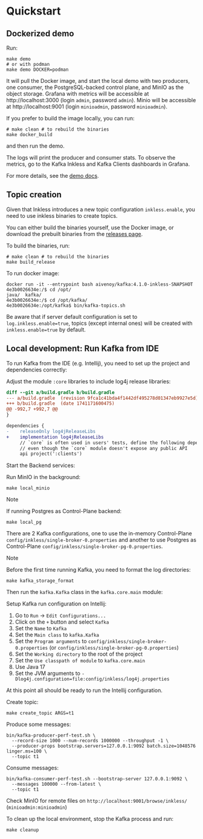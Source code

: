 # Quickstart

## Dockerized demo

Run:

```shell
make demo
# or with podman
make demo DOCKER=podman
```

It will pull the Docker image, and start the local demo with two producers, one consumer, the PostgreSQL-backed control plane, and MinIO as the object storage. 
Grafana with metrics will be accessible at http://localhost:3000 (login `admin`, password `admin`). 
Minio will be accessible at http://localhost:9001 (login `minioadmin`, password `minioadmin`). 

If you prefer to build the image locally, you can run:

```shell
# make clean # to rebuild the binaries
make docker_build
```

and then run the demo.

The logs will print the producer and consumer stats.
To observe the metrics, go to the Kafka Inkless and Kafka Clients dashboards in Grafana.

For more details, see the [demo docs](./../../docker/examples/docker-compose-files/inkless/README.md).


## Topic creation

Given that Inkless introduces a new topic configuration `inkless.enable`, you need to use inkless binaries to create topics.

You can either build the binaries yourself, use the Docker image, or download the prebuilt binaries from the [releases page](https://github.com/aiven/inkless/releases).

To build the binaries, run:

```shell
# make clean # to rebuild the binaries
make build_release
```

To run docker image:

```shell
docker run -it --entrypoint bash aivenoy/kafka:4.1.0-inkless-SNAPSHOT
4e3b0026634e:/$ cd /opt/
java/  kafka/
4e3b0026634e:/$ cd /opt/kafka/
4e3b0026634e:/opt/kafka$ bin/kafka-topics.sh
```

Be aware that if server default configuration is set to `log.inkless.enable=true`, topics (except internal ones) will be created with `inkless.enable=true` by default.

## Local development: Run Kafka from IDE

To run Kafka from the IDE (e.g. Intellij), you need to set up the project and dependencies correctly:

Adjust the module `:core` libraries to include log4j release libraries:

```diff
diff --git a/build.gradle b/build.gradle
--- a/build.gradle	(revision 9fca1c41bda4f1442df495278d01347eb9927e5d)
+++ b/build.gradle	(date 1741171600475)
@@ -992,7 +992,7 @@
}

dependencies {
-    releaseOnly log4jReleaseLibs
+    implementation log4jReleaseLibs
     // `core` is often used in users' tests, define the following dependencies as `api` for backwards compatibility
     // even though the `core` module doesn't expose any public API
     api project(':clients')
```

Start the Backend services:

Run MinIO in the background:

```shell
make local_minio
```

> [!NOTE]
> If running Postgres as Control-Plane backend:
> ```shell
> make local_pg
> ```

There are 2 Kafka configurations, one to use the in-memory Control-Plane `config/inkless/single-broker-0.properties` and another to use Postgres as Control-Plane `config/inkless/single-broker-pg-0.properties`.

> [!NOTE]
> Before the first time running Kafka, you need to format the log directories:
> 
> ```shell
> make kafka_storage_format
> ```

Then run the `kafka.Kafka` class in the `kafka.core.main` module:

Setup Kafka run configuration on Intellij:

1. Go to `Run` -> `Edit Configurations...`
2. Click on the `+` button and select `Kafka`
3. Set the `Name` to `Kafka`
4. Set the `Main class` to `kafka.Kafka`
5. Set the `Program arguments` to `config/inkless/single-broker-0.properties` (or `config/inkless/single-broker-pg-0.properties`)
6. Set the `Working directory` to the root of the project
7. Set the `Use classpath of module` to `kafka.core.main`
8. Use Java 17
9. Set the JVM arguments to `-Dlog4j.configuration=file:config/inkless/log4j.properties`

At this point all should be ready to run the Intellij configuration.

Create topic:

```shell
make create_topic ARGS=t1
```

Produce some messages:

```shell
bin/kafka-producer-perf-test.sh \
  --record-size 1000 --num-records 1000000 --throughput -1 \
  --producer-props bootstrap.servers=127.0.0.1:9092 batch.size=1048576 linger.ms=100 \
  --topic t1
```

Consume messages:

```shell
bin/kafka-consumer-perf-test.sh --bootstrap-server 127.0.0.1:9092 \
  --messages 100000 --from-latest \
  --topic t1
```

Check MinIO for remote files on `http://localhost:9001/browse/inkless/` (`minioadmin:minioadmin`)

To clean up the local environment, stop the Kafka process and run:

```shell
make cleanup
```


